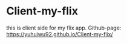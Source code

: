 # Client-my-flix
this is client side for my flix app.
Github-page: https://yuhuiwu92.github.io/Client-my-flix/
